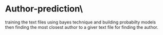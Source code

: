 # Author-prediction\
training the text files using bayes technique and building probabilty models\
then finding the most closest author to a giver text file for finding the author.

